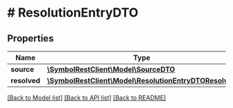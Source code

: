 # # ResolutionEntryDTO

## Properties

Name | Type | Description | Notes
------------ | ------------- | ------------- | -------------
**source** | [**\SymbolRestClient\Model\SourceDTO**](SourceDTO.md) |  |
**resolved** | [**\SymbolRestClient\Model\ResolutionEntryDTOResolved**](ResolutionEntryDTOResolved.md) |  |

[[Back to Model list]](../../README.md#models) [[Back to API list]](../../README.md#endpoints) [[Back to README]](../../README.md)
